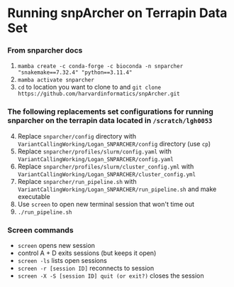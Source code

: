 # Running snpArcher on Terrapin Data Set 
### From snparcher docs
1. `mamba create -c conda-forge -c bioconda -n snparcher "snakemake==7.32.4" "python==3.11.4"`
2. `mamba activate snparcher` 
3. `cd` to location you want to clone to and `git clone https://github.com/harvardinformatics/snpArcher.git`
### The following replacements set configurations for running snparcher on the terrapin data located in `/scratch/lgh0053`
4. Replace `snparcher/config` directory with `VariantCallingWorking/Logan_SNPARCHER/config` directory (use `cp`)
5. Replace `snparcher/profiles/slurm/config.yaml` with `VariantCallingWorking/Logan_SNPARCHER/config.yaml`
6. Replace `snparcher/profiles/slurm/cluster_config.yml` with `VariantCallingWorking/Logan_SNPARCHER/cluster_config.yml`
7. Replace `snparcher/run_pipeline.sh` with `VariantCallingWorking/Logan_SNPARCHER/run_pipeline.sh` and make executable
8. Use `screen` to open new terminal session that won't time out
9. `./run_pipeline.sh`

### Screen commands
* `screen` opens new session
* control A + D exits sessions (but keeps it open)
* `screen -ls` lists open sessions
* `screen -r [session ID]` reconnects to session
* `screen -X -S [session ID] quit (or exit?)` closes the session
